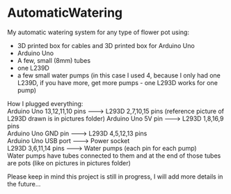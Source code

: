 # AutomaticWatering
My automatic watering system for any type of flower pot using:  
- 3D printed box for cables and 3D printed box for Arduino Uno  
- Arduino Uno
- A few, small (8mm) tubes
- one L239D
- a few small water pumps (in this case I used 4, because I only had one L239D, if you have more, get more pumps - one L293D works for one pump)  

How I plugged everything:  
Arduino Uno 13,12,11,10 pins ---> L293D 2,7,10,15 pins  (reference picture of L293D drawn is in pictures folder)
Arduino Uno 5V pin           ---> L293D 1,8,16,9 pins  
Arduino Uno GND pin          ---> L293D 4,5,12,13 pins  
Arduino Uno USB port         ---> Power socket  
L293D 3,6,11,14 pins         ---> Water pumps (each pin for each pump)  
Water pumps have tubes connected to them and at the end of those tubes are pots (like on pictures in pictures folder)  

Please keep in mind this project is still in progress, I will add more details in the future...  

